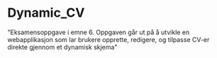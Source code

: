 # Dynamic_CV

"Eksamensoppgave i emne 6. Oppgaven går ut på å utvikle en webapplikasjon som lar brukere opprette, redigere, og tilpasse CV-er direkte gjennom et dynamisk skjema"
